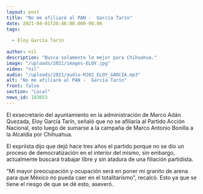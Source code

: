 ```yaml
---
layout: post
title: "No me afiliaré al PAN -  García Tarín"
date: 2021-04-01T20:46:00.000-06:00
tags:
  
  - Eloy García Tarín
  
author: nil
description: "Busca solamente lo mejor para Chihuahua."
image: "/uploads/2021/images-ELOY.jpg"
video: "nil"
audio: "/uploads/2021/audio-MJ02_ELOY_GARCIA.mp3"
alt: "No me afiliaré al PAN -  García Tarín"
front: false
section: "Local"
news_id: 183653
---
```


El exsecretario del ayuntamiento en la administración de Marco Adán Quezada, Eloy García Tarín, señaló que no se afiliaría al Partido Acción Nacional, esto luego de sumarse a la campaña de Marco Antonio Bonilla a la Alcaldía por Chihuahua.

El expriísta dijo que dejó hace tres años el partido porque no se dio un proceso de democratización en el interior del mismo, sin embargo, actualmente buscará trabajar libre y sin atadura de una filiación partidista.

"Mi mayor preocupación y ocupación será en poner mi granito de arena para que México no pueda caer en el totalitarismo", recalcó. Esto ya que se tiene el riesgo de que se dé esto, aseveró.